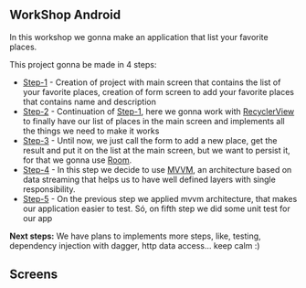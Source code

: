 ## WorkShop Android

In this workshop we gonna make an application that list your favorite places.

This project gonna be made in 4 steps:
 - [Step-1](https://github.com/roubertedgar/workshoptw/tree/step-1) - Creation of project with main screen that contains the list of your favorite places, creation of form screen to add your favorite places that contains name and description
 - [Step-2](https://github.com/roubertedgar/workshoptw/tree/step-2) - Continuation of [Step-1](https://github.com/roubertedgar/workshoptw/tree/step-1), here we gonna work with [RecyclerView](https://developer.android.com/guide/topics/ui/layout/recyclerview) to finally have our list of places in the main screen and implements all the things we need to make it works 
 - [Step-3](https://github.com/roubertedgar/workshoptw/tree/step-3) - Until now, we just call the form to add a new place, get the result and put it on the list at the main screen, but we want to persist it, for that we gonna use [Room](https://developer.android.com/topic/libraries/architecture/room). 
 - [Step-4](https://github.com/roubertedgar/workshoptw/tree/step-4) - In this step we decide to use [MVVM](https://medium.com/upday-devs/android-architecture-patterns-part-3-model-view-viewmodel-e7eeee76b73b), an architecture based on data streaming that helps us to have well defined layers with single responsibility.
 - [Step-5](https://github.com/roubertedgar/workshoptw/tree/step-5) - On the previous step we applied mvvm architecture, that makes our application easier to test. Só, on fifth step we did some unit test for our app 

**Next steps:** We have plans to implements more steps, like, testing, dependency injection with dagger, http data access... keep calm :)

## Screens
<!--stackedit_data:
eyJoaXN0b3J5IjpbNDMzODc5NzRdfQ==
-->